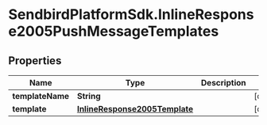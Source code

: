 # SendbirdPlatformSdk.InlineResponse2005PushMessageTemplates

## Properties

Name | Type | Description | Notes
------------ | ------------- | ------------- | -------------
**templateName** | **String** |  | [optional] 
**template** | [**InlineResponse2005Template**](InlineResponse2005Template.md) |  | [optional] 


